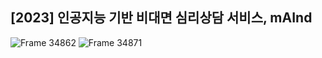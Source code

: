 ## [2023] 인공지능 기반 비대면 심리상담 서비스, mAInd

![Frame 34862](https://github.com/mAInd-DS/.github/assets/81094055/79c2e0b2-b556-4a48-8172-52dbce79c500)
![Frame 34871](https://github.com/mAInd-DS/.github/assets/81094055/8fdb5a29-0de6-4bc4-b43d-9cc5a69510ce)
